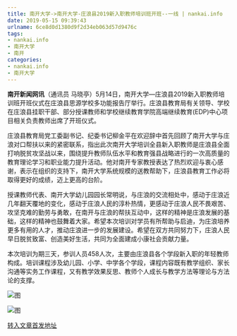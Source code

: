 ```yaml
---
title: 南开大学->南开大学-庄浪县2019新入职教师培训班开班--一线 | nankai.info
date: 2019-05-15 09:39:43
urlname: 6ce8d0d1380d9f2d34eb063d57d9476c
tags: 
- nankai.info
- 南开大学
- 南开
categories:
- nankai.info
- 南开大学
---
```



**南开新闻网讯**（通讯员 马晓亭）5月14日，南开大学—庄浪县2019新入职教师培训班开班仪式在庄浪县思源学校多功能报告厅举行。庄浪县教育局有关领导、学校在庄浪县挂职干部、部分授课教师和学校继续教育学院高端继续教育(EDP)中心项目相关负责教师出席了开班仪式。

庄浪县教育局党工委副书记、纪委书记柳金平在欢迎辞中首先回顾了南开大学与庄浪对口帮扶以来的紧密联系，指出此次南开大学培训全县新入职教师是庄浪县全面打响脱贫攻坚战以来，围绕提升教师队伍水平和教育强县战略进行的一次高质量的教育理论学习和职业能力提升活动。他对南开专家教授表达了热烈欢迎与衷心感谢，表示在组织的支持下，南开大学系统规模的送教帮助下，庄浪县教育工作必将取得更好的成绩，迈上更高的台阶。

授课教师代表、南开大学幼儿园园长常明说，与庄浪的交流相处中，感动于庄浪近几年翻天覆地的变化，感动于庄浪人民的淳朴热情，更感动于庄浪人民不畏艰苦、攻坚克难的勤劳与勇敢，在南开与庄浪的帮扶互动中，这样的精神是庄浪发展的基础，这样的精神也鼓舞着大家。希望本次培训对学员有所帮助与启迪，为庄浪培养更多有用的人才，推动庄浪进一步的发展建设。希望在双方共同努力下，庄浪人民早日脱贫致富、创造美好生活，共同为全面建成小康社会贡献力量。

本次培训为期三天，参训人员458人次，主要由庄浪县各个学段新入职的年轻教师构成。培训课程涉及幼儿园、小学、中学各个学段，课程内容既有教学组织、家长沟通等实务工作课程，又有教学效果反思、教师个人成长与教学方法等理论与方法论的支撑。



![图](http://news.nankai.edu.cn/pic/0/00/35/48/354885_297166.jpg)

![图](http://news.nankai.edu.cn/pic/0/00/35/48/354884_964017.jpg)

[转入文章首发地址](http://news.nankai.edu.cn/zhxw/system/2019/05/15/000451515.shtml)